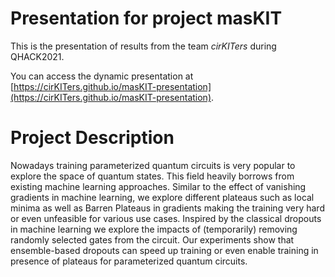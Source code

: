 # Presentation for project masKIT

This is the presentation of results from the team *cirKITers* during QHACK2021.

You can access the dynamic presentation at [https://cirKITers.github.io/masKIT-presentation](https://cirKITers.github.io/masKIT-presentation).

# Project Description

Nowadays training parameterized quantum circuits is very popular to explore the space of quantum states. This field heavily borrows from existing machine learning approaches. Similar to the effect of vanishing gradients in machine learning, we explore different plateaus such as local minima as well as Barren Plateaus in gradients making the training very hard or even unfeasible for various use cases.
Inspired by the classical dropouts in machine learning we explore the impacts of (temporarily) removing randomly selected gates from the circuit. Our experiments show that ensemble-based dropouts can speed up training or even enable training in presence of plateaus for parameterized quantum circuits.


